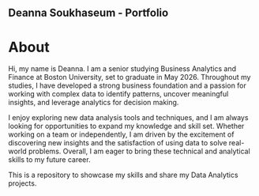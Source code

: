 ## Deanna Soukhaseum - Portfolio
# About
Hi, my name is Deanna. I am a senior studying Business Analytics and Finance at Boston University, set to graduate in May 2026. Throughout my studies, I have developed a strong business foundation and a passion for working with complex data to identify patterns, uncover meaningful insights, and leverage analytics for decision making. 

I enjoy exploring new data analysis tools and techniques, and I am always looking for opportunities to expand my knowledge and skill set. Whether working on a team or independently, I am driven by the excitement of discovering new insights and the satisfaction of using data to solve real-world problems. Overall, I am eager to bring these technical and analytical skills to my future career.

This is a repository to showcase my skills and share my Data Analytics projects.
